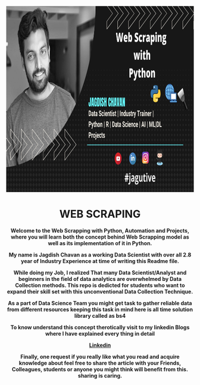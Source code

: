<img src="https://github.com/JagdishChavan081/web-scrapping/blob/master/images/Data%20Science.png" alt="webscrapping" width="600" height="500">

<center><h1>WEB SCRAPING</h1><center>
<b>
<p align="justify">

Welcome to the Web Scrapping with Python, Automation and Projects, where you will learn both the concept behind Web Scrapping model as well as its implementation of it in Python.

My name is Jagdish Chavan as a working Data Scientist with over all 2.8 year of Industry Experience at time of writing this Readme file.

While doing my Job, I realized That many Data Scientist/Analyst and beginners in the field of data analytics are overwhelmed by Data Collection methods. This repo is dedicted for students who want to expand their skill set with this unconventional Data Collection Technique.

As a part of Data Science Team you might get task to gather reliable data from different resources keeping this task in mind here is all time solution library called as **bs4**

To know understand this concept therotically visit to my linkedin Blogs where I have explained every thing in detail

<a href="">Linkedin</a>

Finally, one request if you really like what you read and acquire knowledge about feel free to share the article with your Friends, Colleagues, students or anyone you might think will benefit from this. sharing is caring.
</p>